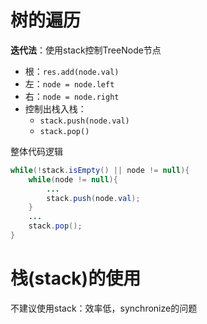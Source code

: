 # 树的遍历

**迭代法**：使用stack控制TreeNode节点

* 根：`res.add(node.val)`  
* 左：`node = node.left`
* 右：`node = node.right`
* 控制出栈入栈：
  * `stack.push(node.val)`
  * `stack.pop()`

整体代码逻辑

```java
while(!stack.isEmpty() || node != null){
    while(node != null){
        ...
        stack.push(node.val);
    }
    ...
    stack.pop();
}
```

# 栈(stack)的使用

不建议使用stack：效率低，synchronize的问题

